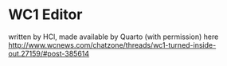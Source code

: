 # WC1 Editor
written by HCl, made available by Quarto (with permission) here http://www.wcnews.com/chatzone/threads/wc1-turned-inside-out.27159/#post-385614